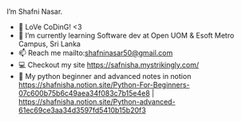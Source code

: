 I’m Shafni Nasar.
- 👨‍ LoVe CoDinG! <3
- 🌱 I’m currently learning Software dev at Open UOM & Esoft Metro Campus, Sri Lanka
- 📫 Reach me mailto:shafninasar50@gmail.com
- 💻 Checkout my site https://safnisha.mystrikingly.com/
- 🦾 My python beginner and advanced notes in notion https://shafnisha.notion.site/Python-For-Beginners-07c600b75b6c49aea34f083c7b15e4e8 | https://shafnisha.notion.site/Python-advanced-61ec69ce3aa34d3597fd5410b15b20f3
